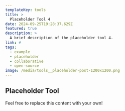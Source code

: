 ```yaml
---
templateKey: tools
title: >
  Placeholder Tool 4
date: 2024-09-25T19:28:37.629Z
featured: true
description: >
  A brief description of the placeholder tool 4.
link: #
tags:
  - example
  - placeholder
  - collaborative
  - open-source
image: /media/tools__placeholder-post-1200x1200.png
---
```


## Placeholder Tool

Feel free to replace this content with your own!
